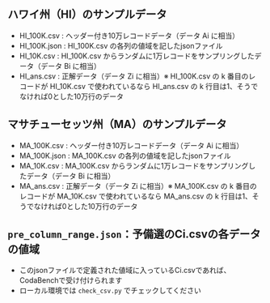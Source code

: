 ## ハワイ州（HI）のサンプルデータ
- HI_100K.csv : ヘッダー付き10万レコードデータ（データ Ai に相当）
- HI_100K.json : HI_100K.csv の各列の値域を記したjsonファイル
- HI_10K.csv : HI_100K.csv からランダムに1万レコードをサンプリングしたデータ（データ Bi に相当）
- HI_ans.csv : 正解データ（データ Zi に相当）※ HI_100K.csv の k 番目のレコードが HI_10K.csv で使われているなら HI_ans.csv の k 行目は1、そうでなければ0とした10万行のデータ

## マサチューセッツ州（MA）のサンプルデータ
- MA_100K.csv : ヘッダー付き10万レコードデータ（データ Ai に相当）
- MA_100K.json : MA_100K.csv の各列の値域を記したjsonファイル
- MA_10K.csv : MA_100K.csv からランダムに1万レコードをサンプリングしたデータ（データ Bi に相当）
- MA_ans.csv : 正解データ（データ Zi に相当）※ MA_100K.csv の k 番目のレコードが MA_10K.csv で使われているなら MA_ans.csv の k 行目は1、そうでなければ0とした10万行のデータ

## `pre_column_range.json`：予備選のCi.csvの各データの値域
- このjsonファイルで定義された値域に入っているCi.csvであれば、CodaBenchで受け付けられます
- ローカル環境では `check_csv.py` でチェックしてください
